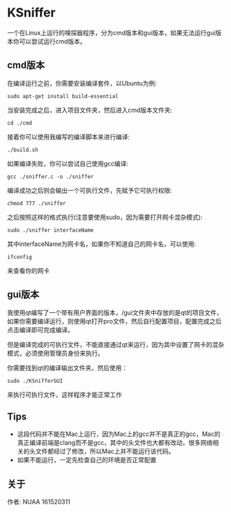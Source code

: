# KSniffer
一个在Linux上运行的嗅探器程序，分为cmd版本和gui版本，如果无法运行gui版本你可以尝试运行cmd版本。

## cmd版本
在编译运行之前，你需要安装编译套件，以Ubuntu为例:
```
sudo apt-get install build-essential
```
当安装完成之后，进入项目文件夹，然后进入cmd版本文件夹:
```
cd ./cmd
```
接着你可以使用我编写的编译脚本来进行编译:
```
./build.sh
```
如果编译失败，你可以尝试自己使用gcc编译:
```
gcc ./sniffer.c -o ./sniffer
```
编译成功之后则会输出一个可执行文件，先赋予它可执行权限:
```
chmod 777 ./sniffer
```
之后按照这样的格式执行(注意要使用sudo，因为需要打开网卡混杂模式):
```
sudo ./sniffer interfaceName
```
其中interfaceName为网卡名，如果你不知道自己的网卡名，可以使用:
```
ifconfig
```
来查看你的网卡

## gui版本
我使用qt编写了一个带有用户界面的版本，/gui文件夹中存放的是qt的项目文件，如果你需要编译运行，则使用qt打开pro文件，然后自行配置项目，配置完成之后点击编译即可完成编译。

但是编译完成的可执行文件，不能直接通过qt来运行，因为其中设置了网卡的混杂模式，必须使用管理员身份来执行。

你需要找到qt的编译输出文件夹，然后使用：
```
sudo ./KSnifferGUI
```
来执行可执行文件，这样程序才能正常工作

## Tips
* 这段代码并不能在Mac上运行，因为Mac上的gcc并不是真正的gcc，Mac的真正编译前端是clang而不是gcc，其中的头文件也大都有改动，很多网络相关的头文件都经过了修改，所以Mac上并不能运行该代码。
* 如果不能运行，一定先检查自己的环境是否正常配置

## 关于
作者: NUAA 161520311